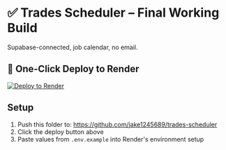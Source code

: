 # ✅ Trades Scheduler – Final Working Build

Supabase-connected, job calendar, no email.

## 🚀 One-Click Deploy to Render

[![Deploy to Render](https://render.com/images/deploy-to-render-button.svg)](https://render.com/deploy?repo=https://github.com/jake1245689/trades-scheduler)

## Setup

1. Push this folder to: https://github.com/jake1245689/trades-scheduler
2. Click the deploy button above
3. Paste values from `.env.example` into Render's environment setup
